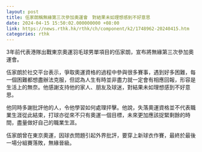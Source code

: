 ```yaml
---
layout: post
title: 伍家朗稱無緣第三次參加奧運會　對結果未如理想感到不好意思
date: 2024-04-15 15:50:02.000000000 +08:00
link: https://news.rthk.hk/rthk/ch/component/k2/1748962-20240415.htm
categories: rthk
---
```


3年前代表港隊出戰東京奧運羽毛球男單項目的伍家朗，宣布將無緣第三次參加奧運會。

伍家朗於社交平台表示，爭取奧運資格的過程中參與很多賽事，遇到好多困難，每一個困難都想盡辦法克服，但認為人生有時並非盡力就一定會有相應回報，形容是生活上的無奈。他感謝支持他的家人、朋友及球迷，對結果未如理想感到不好意思。

他同時多謝批評他的人，令他學習如何處理抨擊。他說，失落奧運資格並不代表職業生涯從此結束，打球亦從來不只有奧運一個目標，未來更加應該捉緊剩餘的時間，盡量做好自己的職業生涯。

伍家朗曾在東京奧運，因球衣問題引起外界批評，要穿上新球衣作賽，最終於最後一場分組賽落敗，無緣晉級。
